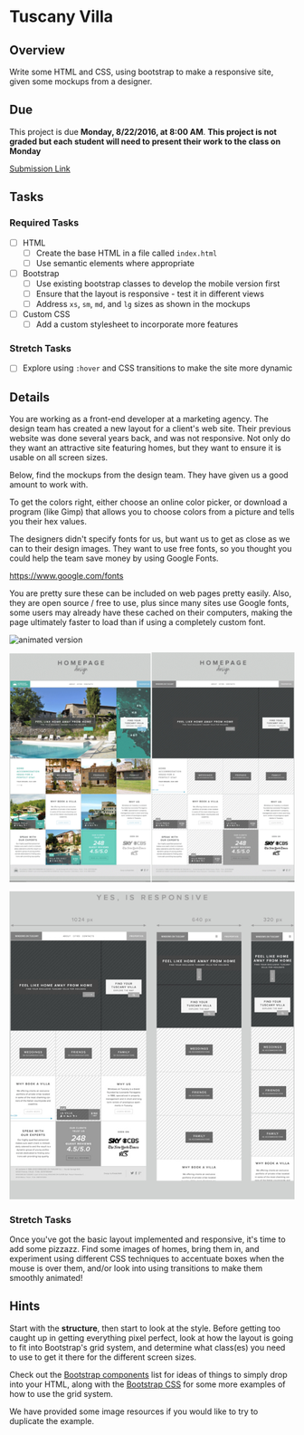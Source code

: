 # Tuscany Villa

## Overview

Write some HTML and CSS, using bootstrap to make a responsive site, given some mockups from a designer.

## Due

This project is due **Monday, 8/22/2016, at 8:00 AM**. **This project is not graded but each student will need to present their work to the class on Monday**

[Submission Link](https://goo.gl/forms/0pqF4C63f9kncZot2)

## Tasks

### Required Tasks

- [ ] HTML
  - [ ] Create the base HTML in a file called `index.html`
  - [ ] Use semantic elements where appropriate
- [ ] Bootstrap
  - [ ] Use existing bootstrap classes to develop the mobile version first
  - [ ] Ensure that the layout is responsive - test it in different views
  - [ ] Address `xs`, `sm`, `md`, and `lg` sizes as shown in the mockups
- [ ] Custom CSS
  - [ ] Add a custom stylesheet to incorporate more features

### Stretch Tasks

- [ ] Explore using `:hover` and CSS transitions to make the site more dynamic

## Details

You are working as a front-end developer at a marketing agency. The design team has created a new layout for a client's web site. Their previous website was done several years back, and was not responsive. Not only do they want an attractive site featuring homes, but they want to ensure it is usable on all screen sizes.

Below, find the mockups from the design team. They have given us a good amount to work with.

To get the colors right, either choose an online color picker, or download a program (like Gimp) that allows you to choose colors from a picture and tells you their hex values.

The designers didn't specify fonts for us, but want us to get as close as we can to their design images. They want to use free fonts, so you thought you could help the team save money by using Google Fonts.

https://www.google.com/fonts

You are pretty sure these can be included on web pages pretty easily. Also, they are open source / free to use, plus since many sites use Google fonts, some users may already have these cached on their computers, making the page ultimately faster to load than if using a completely custom font.

![animated version](responsiveanim.gif)

![responsive screenshot](responsive1.png)

![multiple layout sizes](responsive2.jpg)


### Stretch Tasks

Once you've got the basic layout implemented and responsive, it's time to add some pizzazz. Find some images of homes, bring them in, and experiment using different CSS techniques to accentuate boxes when the mouse is over them, and/or look into using transitions to make them smoothly animated!

## Hints

Start with the **structure**, then start to look at the style. Before getting too caught up in getting everything pixel perfect, look at how the layout is going to fit into Bootstrap's grid system, and determine what class(es) you need to use to get it there for the different screen sizes.

Check out the [Bootstrap components](http://getbootstrap.com/components/) list for ideas of things to simply drop into your HTML, along with the [Bootstrap CSS](http://getbootstrap.com/css/) for some more examples of how to use the grid system.

We have provided some image resources if you would like to try to duplicate the example.
